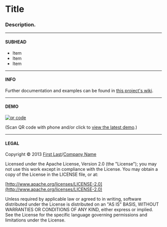 # Title

### Description.

---

#### SUBHEAD

* Item
* Item
* Item

---

#### INFO

Further documentation and examples can be found in [this project's wiki](https://github.com/registerguard/ghboiler/wiki).

---

#### DEMO

[![qr code](http://chart.apis.google.com/chart?cht=qr&chl=https://github.com/user/repo/&chs=240x240)](http://user.github.com/repo/demo/)

(Scan QR code with phone and/or click to [view the latest demo](http://user.github.com/repo/demo/).)

---

#### LEGAL

Copyright © 2013 [First Last](http://site.com)/[Company Name](http://foo.com)

Licensed under the Apache License, Version 2.0 (the "License"); you may not use this work except in compliance with the License. You may obtain a copy of the License in the LICENSE file, or at:

[http://www.apache.org/licenses/LICENSE-2.0](http://www.apache.org/licenses/LICENSE-2.0)

Unless required by applicable law or agreed to in writing, software distributed under the License is distributed on an "AS IS" BASIS, WITHOUT WARRANTIES OR CONDITIONS OF ANY KIND, either express or implied. See the License for the specific language governing permissions and limitations under the License.